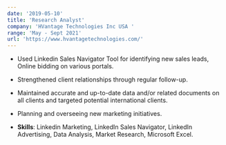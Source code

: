 ```yaml
---
date: '2019-05-10'
title: 'Research Analyst'
company: 'HVantage Technologies Inc USA '
range: 'May - Sept 2021'
url: 'https://www.hvantagetechnologies.com/'
---
```


- Used Linkedin Sales Navigator Tool for identifying new sales leads, Online bidding on various portals.
- Strengthened client relationships through regular follow-up.
- Maintained accurate and up-to-date data and/or related documents on all clients and targeted potential international clients.
- Planning and overseeing new marketing initiatives.

- **Skills**: Linkedin Marketing, LinkedIn Sales Navigator, LinkedIn Advertising, Data Analysis, Market Research, Microsoft Excel.
